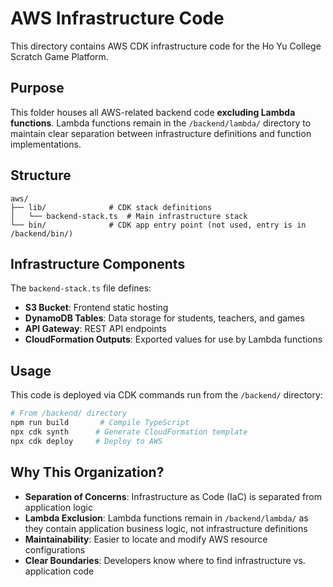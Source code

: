 # AWS Infrastructure Code

This directory contains AWS CDK infrastructure code for the Ho Yu College Scratch Game Platform.

## Purpose

This folder houses all AWS-related backend code **excluding Lambda functions**. Lambda functions remain in the `/backend/lambda/` directory to maintain clear separation between infrastructure definitions and function implementations.

## Structure

```
aws/
├── lib/              # CDK stack definitions
│   └── backend-stack.ts  # Main infrastructure stack
└── bin/              # CDK app entry point (not used, entry is in /backend/bin/)
```

## Infrastructure Components

The `backend-stack.ts` file defines:

- **S3 Bucket**: Frontend static hosting
- **DynamoDB Tables**: Data storage for students, teachers, and games
- **API Gateway**: REST API endpoints
- **CloudFormation Outputs**: Exported values for use by Lambda functions

## Usage

This code is deployed via CDK commands run from the `/backend/` directory:

```bash
# From /backend/ directory
npm run build       # Compile TypeScript
npx cdk synth      # Generate CloudFormation template
npx cdk deploy     # Deploy to AWS
```

## Why This Organization?

- **Separation of Concerns**: Infrastructure as Code (IaC) is separated from application logic
- **Lambda Exclusion**: Lambda functions remain in `/backend/lambda/` as they contain application business logic, not infrastructure definitions
- **Maintainability**: Easier to locate and modify AWS resource configurations
- **Clear Boundaries**: Developers know where to find infrastructure vs. application code
